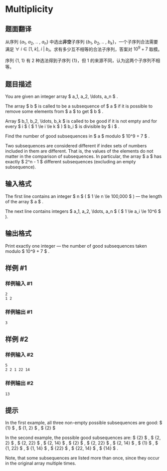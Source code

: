 # Multiplicity

## 题面翻译

从序列 $\{a_1,\ a_2,\ ..\ ,\ a_n\}$ 中选出**非空**子序列 $\{b_1,\ b_2,\ ..\ ,\ b_k\}$，一个子序列合法需要满足 $\forall\ i \in [1,\ k],\ i\ |\ b_i$。求有多少互不相等的合法子序列，答案对 $10^9 + 7$ 取模。

序列 $\{1,\ 1\}$ 有 $2$ 种选法得到子序列 $\{1\}$，但 $1$ 的来源不同，认为这两个子序列不相等。

## 题目描述

You are given an integer array $ a_1, a_2, \ldots, a_n $ .

The array $ b $ is called to be a subsequence of $ a $ if it is possible to remove some elements from $ a $ to get $ b $ .

Array $ b_1, b_2, \ldots, b_k $ is called to be good if it is not empty and for every $ i $ ( $ 1 \le i \le k $ ) $ b_i $ is divisible by $ i $ .

Find the number of good subsequences in $ a $ modulo $ 10^9 + 7 $ .

Two subsequences are considered different if index sets of numbers included in them are different. That is, the values ​of the elements ​do not matter in the comparison of subsequences. In particular, the array $ a $ has exactly $ 2^n - 1 $ different subsequences (excluding an empty subsequence).

## 输入格式

The first line contains an integer $ n $ ( $ 1 \le n \le 100\,000 $ ) — the length of the array $ a $ .

The next line contains integers $ a_1, a_2, \ldots, a_n $ ( $ 1 \le a_i \le 10^6 $ ).

## 输出格式

Print exactly one integer — the number of good subsequences taken modulo $ 10^9 + 7 $ .

## 样例 #1

### 样例输入 #1

```
2
1 2
```

### 样例输出 #1

```
3
```

## 样例 #2

### 样例输入 #2

```
5
2 2 1 22 14
```

### 样例输出 #2

```
13
```

## 提示

In the first example, all three non-empty possible subsequences are good: $ \{1\} $ , $ \{1, 2\} $ , $ \{2\} $

In the second example, the possible good subsequences are: $ \{2\} $ , $ \{2, 2\} $ , $ \{2, 22\} $ , $ \{2, 14\} $ , $ \{2\} $ , $ \{2, 22\} $ , $ \{2, 14\} $ , $ \{1\} $ , $ \{1, 22\} $ , $ \{1, 14\} $ , $ \{22\} $ , $ \{22, 14\} $ , $ \{14\} $ .

Note, that some subsequences are listed more than once, since they occur in the original array multiple times.